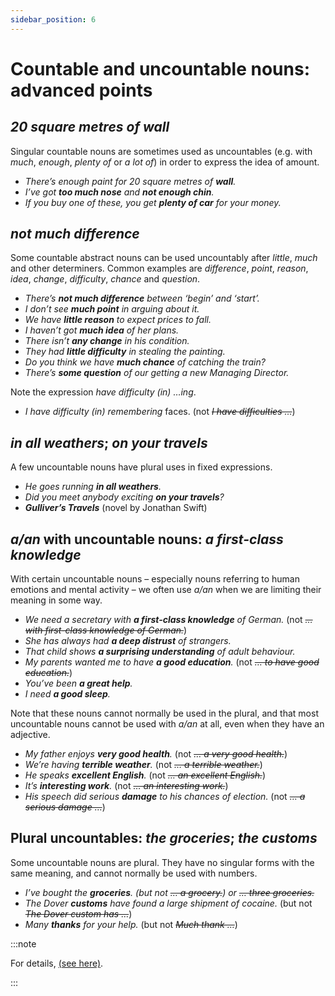 ```yaml
---
sidebar_position: 6
---
```


# Countable and uncountable nouns: advanced points

## *20 square metres of wall*

Singular countable nouns are sometimes used as uncountables (e.g. with *much*, *enough*, *plenty of* or *a lot of*) in order to express the idea of amount.

- *There’s enough paint for 20 square metres of **wall**.*
- *I’ve got **too much nose** and **not enough chin**.*
- *If you buy one of these, you get **plenty of car** for your money.*

## *not much difference*

Some countable abstract nouns can be used uncountably after *little*, *much* and other determiners. Common examples are *difference*, *point*, *reason*, *idea*, *change*, *difficulty*, *chance* and *question*.

- *There’s **not much difference** between ‘begin’ and ‘start’.*
- *I don’t see **much point** in arguing about it.*
- *We have **little reason** to expect prices to fall.*
- *I haven’t got **much idea** of her plans.*
- *There isn’t **any change** in his condition.*
- *They had **little difficulty** in stealing the painting.*
- *Do you think we have **much chance** of catching the train?*
- *There’s **some question** of our getting a new Managing Director.*

Note the expression *have difficulty (in) …ing*.

- *I **have difficulty* (in) remembering** faces. (not *~~I have difficulties …~~*)

## *in all weathers*; *on your travels*

A few uncountable nouns have plural uses in fixed expressions.

- *He goes running **in all weathers**.*
- *Did you meet anybody exciting **on your travels**?*
- ***Gulliver’s Travels*** (novel by Jonathan Swift)

## *a/an* with uncountable nouns: *a first-class knowledge*

With certain uncountable nouns – especially nouns referring to human emotions and mental activity – we often use *a/an* when we are limiting their meaning in some way.

- *We need a secretary with **a first-class knowledge** of German.* (not *~~… with first-class knowledge of German.~~*)
- *She has always had **a deep distrust** of strangers.*
- *That child shows **a surprising understanding** of adult behaviour.*
- *My parents wanted me to have **a good education**.* (not *~~… to have good education.~~*)
- *You’ve been **a great help**.*
- *I need **a good sleep**.*

Note that these nouns cannot normally be used in the plural, and that most uncountable nouns cannot be used with *a/an* at all, even when they have an adjective.

- *My father enjoys **very good health**.* (not *~~… a very good health.~~*)
- *We’re having **terrible weather**.* (not *~~… a terrible weather.~~*)
- *He speaks **excellent English**.* (not *~~… an excellent English.~~*)
- *It’s **interesting work**.* (not *~~… an interesting work.~~*)
- *His speech did serious **damage** to his chances of election.* (not *~~… a serious damage …~~*)

## Plural uncountables: *the groceries*; *the customs*

Some uncountable nouns are plural. They have no singular forms with the same meaning, and cannot normally be used with numbers.

- *I’ve bought the **groceries**. (but not *~~… a grocery.~~*) or *~~… three groceries.~~**
- *The Dover **customs** have found a large shipment of cocaine.* (but not *~~The Dover custom has …~~*)
- *Many **thanks** for your help.* (but not *~~Much thank …~~*)

:::note

For details, [(see here)](./irregular-and-special-plurals#plurals-with-no-singular-forms).

:::
